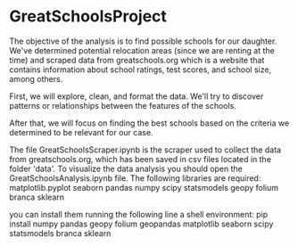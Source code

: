 # GreatSchoolsProject

The objective of the analysis is to find possible schools for our daughter. We've determined potential relocation areas (since we are renting at the time) and scraped data from greatschools.org which is a website that contains information about school ratings, test scores, and school size, among others.

First, we will explore, clean, and format the data. We'll try to discover patterns or relationships between the features of the schools. 

After that, we will focus on finding the best schools based on the criteria we determined to be relevant for our case.

The file GreatSchoolsScraper.ipynb is the scraper used to collect the data from greatschools.org, which has been saved in csv files located in the folder 'data'.
To visualize the data analysis you should open the GreatSchoolsAnalysis.ipynb file. The following libraries are required:
matplotlib.pyplot
seaborn
pandas
numpy
scipy
statsmodels
geopy
folium 
branca
sklearn

you can install them running the following line a shell environment:
pip install numpy pandas geopy folium geopandas matplotlib seaborn scipy statsmodels branca sklearn
